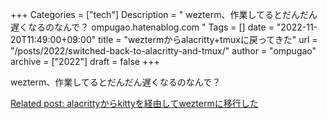 +++
Categories = ["tech"]
Description = " wezterm、作業してるとだんだん遅くなるのなんで？  ompugao.hatenablog.com "
Tags = []
date = "2022-11-20T11:49:00+09:00"
title = "weztermからalacritty+tmuxに戻ってきた"
url = "/posts/2022/switched-back-to-alacritty-and-tmux/"
author = "ompugao"
archive = ["2022"]
draft = false
+++

<body>
<p>wezterm、作業してるとだんだん遅くなるのなんで？</p>

<p><a href="{{% ref path="/posts/2022/switched-from-alacritty-to-kitty-to-wezterm/\"%}}">Related post: alacrittyからkittyを経由してweztermに移行した</a></p>
</body>

